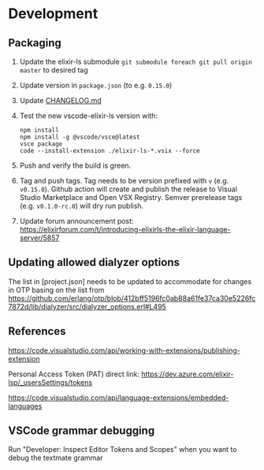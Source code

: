 # Development

## Packaging

1. Update the elixir-ls submodule `git submodule foreach git pull origin master` to desired tag
2. Update version in `package.json` (to e.g. `0.15.0`)
3. Update [CHANGELOG.md](CHANGELOG.md)
4. Test the new vscode-elixir-ls version with:

    ```shell
    npm install
    npm install -g @vscode/vsce@latest
    vsce package
    code --install-extension ./elixir-ls-*.vsix --force
    ```

5. Push and verify the build is green.
6. Tag and push tags. Tag needs to be version prefixed with `v` (e.g. `v0.15.0`). Github action will create and publish the release to Visual Studio Marketplace and Open VSX Registry. Semver prerelease tags (e.g. `v0.1.0-rc.0`) will dry run publish.
7. Update forum announcement post: https://elixirforum.com/t/introducing-elixirls-the-elixir-language-server/5857

## Updating allowed dialyzer options

The list in [project.json] needs to be updated to accommodate for changes in OTP basing on the list from https://github.com/erlang/otp/blob/412bff5196fc0ab88a61fe37ca30e5226fc7872d/lib/dialyzer/src/dialyzer_options.erl#L495

## References

https://code.visualstudio.com/api/working-with-extensions/publishing-extension

Personal Access Token (PAT) direct link: https://dev.azure.com/elixir-lsp/_usersSettings/tokens

https://code.visualstudio.com/api/language-extensions/embedded-languages

## VSCode grammar debugging

Run "Developer: Inspect Editor Tokens and Scopes" when you want to debug the textmate grammar
